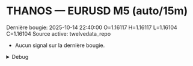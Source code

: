 # THANOS — EURUSD M5 (auto/15m)
Dernière bougie: 2025-10-14 22:40:00  O=1.16117  H=1.16117  L=1.16104  C=1.16104
Source active: twelvedata_repo

- Aucun signal sur la dernière bougie.

<details><summary>Debug</summary>

- TD_API_KEY manquant.

</details>